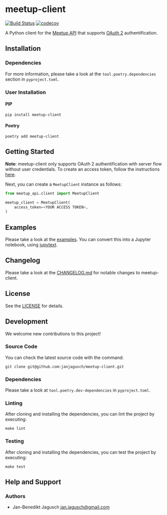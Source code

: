 # meetup-client

[![Build Status](https://travis-ci.org/janjagusch/meetup-client.svg?branch=master)](https://travis-ci.org/janjagusch/meetup-client) [![codecov](https://codecov.io/gh/janjagusch/meetup-client/branch/master/graph/badge.svg)](https://codecov.io/gh/janjagusch/meetup-client)

A Python client for the [Meetup API](https://www.meetup.com/meetup_api/) that supports [OAuth 2](https://www.meetup.com/meetup_api/auth/#oauth2) authentification.

## Installation

### Dependencies

For more information, please take a look at the `tool.poetry.dependencies` section in `pyproject.toml`.

### User Installation

#### PIP

```
pip install meetup-client
```

#### Poetry

```
poetry add meetup-client
```

## Getting Started

**Note**: meetup-client only supports OAuth 2 authentification with server flow without user credentials. To create an access token, follow the instructions [here](https://www.meetup.com/meetup_api/auth/#oauth2).

Next, you can create a `MeetupClient` instance as follows:

```python
from meetup_api.client import MeetupClient

meetup_client = MeetupClient(
    access_token=<YOUR ACCESS TOKEN>,
)
```

## Examples

Please take a look at the [examples](notebooks/examples.py). You can convert this into a Jupyter notebook, using [jupytext](https://github.com/mwouts/jupytext).

## Changelog

Please take a look at the [CHANGELOG.md](CHANGELOG.md) for notable changes to meetup-client.

## License

See the [LICENSE](LICENSE) for details.

## Development

We welcome new contributions to this project!

### Source Code

You can check the latest source code with the command:

```
git clone git@github.com:janjagusch/meetup-client.git
```

### Dependencies

Please take a look at `tool.poetry.dev-dependencies` in `pyproject.toml`.

### Linting

After cloning and installing the dependencies, you can lint the project by executing:

```
make lint
```

### Testing

After cloning and installing the dependencies, you can test the project by executing:

```
make test
```

## Help and Support

### Authors

- Jan-Benedikt Jagusch <jan.jagusch@gmail.com>
